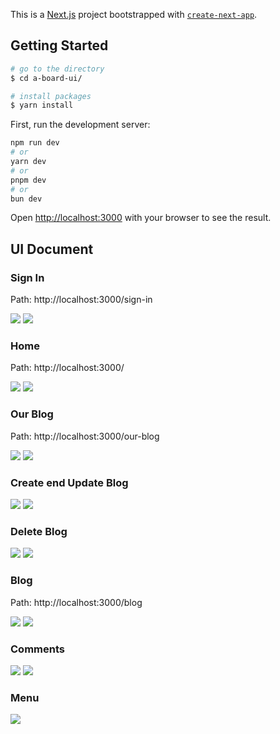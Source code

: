 This is a [Next.js](https://nextjs.org/) project bootstrapped with [`create-next-app`](https://github.com/vercel/next.js/tree/canary/packages/create-next-app).

## Getting Started

```bash
# go to the directory
$ cd a-board-ui/

# install packages
$ yarn install

```
First, run the development server:

```bash
npm run dev
# or
yarn dev
# or
pnpm dev
# or
bun dev
```

Open [http://localhost:3000](http://localhost:3000) with your browser to see the result.

## UI Document

### Sign In

Path: http://localhost:3000/sign-in

![](/preview/desktop/sign-in-page.png)
![](/preview/moblie/sign-in-page.png)

### Home
Path: http://localhost:3000/

![](/preview/desktop/home-page.png)
![](/preview/moblie/home-page.png)

### Our Blog

Path: http://localhost:3000/our-blog

![](/preview/desktop/our-borad-page.png)
![](/preview/moblie/our-borad-page.png)

### Create end Update Blog

![](/preview/desktop/update-post.png)
![](/preview/moblie/update-post.png)

### Delete Blog

![](/preview/desktop/delete-page.png)
![](/preview/moblie/delete-page.png)

### Blog

Path: http://localhost:3000/blog

![](/preview/desktop/blog.png)
![](/preview/moblie/blog.png)

### Comments

![](/preview/desktop/comment.png)
![](/preview/moblie/comment.png)

### Menu

![](/preview/moblie/menu.png)